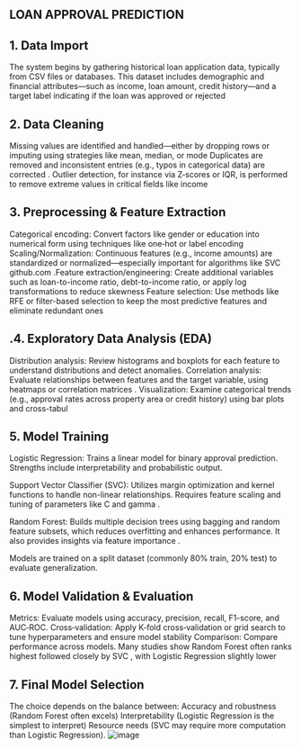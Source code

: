 ## LOAN APPROVAL PREDICTION

## 1. Data Import
The system begins by gathering historical loan application data, typically from CSV files or databases. This dataset includes demographic and financial attributes—such as income, loan amount, credit history—and a target label indicating if the loan was approved or rejected 
## 2. Data Cleaning
Missing values are identified and handled—either by dropping rows or imputing using strategies like mean, median, or mode 
Duplicates are removed and inconsistent entries (e.g., typos in categorical data) are corrected .
Outlier detection, for instance via Z‑scores or IQR, is performed to remove extreme values in critical fields like income 
## 3. Preprocessing & Feature Extraction
Categorical encoding: Convert factors like gender or education into numerical form using techniques like one‑hot or label encoding 
Scaling/Normalization: Continuous features (e.g., income amounts) are standardized or normalized—especially important for algorithms like SVC 
github.com
.Feature extraction/engineering: Create additional variables such as loan-to-income ratio, debt-to-income ratio, or apply log transformations to reduce skewness 
Feature selection: Use methods like RFE or filter-based selection to keep the most predictive features and eliminate redundant ones 
## .4. Exploratory Data Analysis (EDA)
Distribution analysis: Review histograms and boxplots for each feature to understand distributions and detect anomalies.
Correlation analysis: Evaluate relationships between features and the target variable, using heatmaps or correlation matrices .
Visualization: Examine categorical trends (e.g., approval rates across property area or credit history) using bar plots and cross-tabul
## 5. Model Training
Logistic Regression: Trains a linear model for binary approval prediction. Strengths include interpretability and probabilistic output.

Support Vector Classifier (SVC): Utilizes margin optimization and kernel functions to handle non-linear relationships. Requires feature scaling and tuning of parameters like C and gamma .

Random Forest: Builds multiple decision trees using bagging and random feature subsets, which reduces overfitting and enhances performance. It also provides insights via feature importance .

Models are trained on a split dataset (commonly 80% train, 20% test) to evaluate generalization.

## 6. Model Validation & Evaluation
Metrics: Evaluate models using accuracy, precision, recall, F1-score, and AUC‑ROC.
Cross‑validation: Apply K‑fold cross‑validation or grid search to tune hyperparameters and ensure model stability 
Comparison: Compare performance across models. Many studies show Random Forest often ranks highest  followed closely by SVC , with Logistic Regression slightly lower  

## 7. Final Model Selection
The choice depends on the balance between:
Accuracy and robustness (Random Forest often excels)
Interpretability (Logistic Regression is the simplest to interpret)
Resource needs (SVC may require more computation than Logistic Regression).
![image](https://github.com/user-attachments/assets/9c75a9a0-80a4-4ee9-be54-5f2736cc0047)
